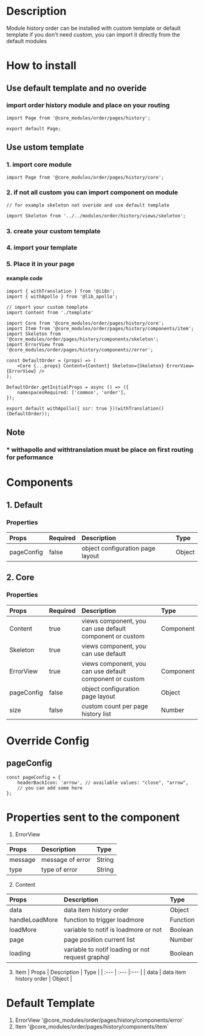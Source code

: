 # Description
Module history order can be installed with custom template or default template
if you don't need custom, you can import it directly from the default modules

# How to install
## Use default template and no overide
### import order history module and place on your routing


````
import Page from '@core_modules/order/pages/history';

export default Page;
````


## Use ustom template
### 1. import core module

````
import Page from '@core_modules/order/pages/history/core';
````

### 2. if not all custom you can import component on module

````
// for example skeleton not overide and use default template

import Skeleton from '../../modules/order/history/views/skeleton';
````
### 3. create your custom template
### 4. import your template
### 5. Place it in your page
#### example code
````
import { withTranslation } from '@i18n';
import { withApollo } from '@lib_apollo';

// import your custom template
import Content from './template'

import Core from '@core_modules/order/pages/history/core';
import Item from '@core_modules/order/pages/history/components/item';
import Skeleton from '@core_modules/order/pages/history/components/skeleton';
import ErrorView from '@core_modules/order/pages/history/components//error';

const DefaultOrder = (props) => (
    <Core {...props} Content={Content} Skeleton={Skeleton} ErrorView={ErrorView} />
);

DefaultOrder.getInitialProps = async () => ({
    namespacesRequired: ['common', 'order'],
});

export default withApollo({ ssr: true })(withTranslation()(DefaultOrder));

````

## Note
### * withapollo and withtranslation must be place on first routing for peformance

# Components
## 1. Default
### Properties
| Props       | Required | Description | Type |
| :---        | :---     | :---        |:---  |
| pageConfig  |  false   | object configuration page layout      | Object|

## 2. Core
### Properties
| Props       | Required | Description | Type |
| :---        | :---     | :---        |:---  |
| Content      |  true    | views component, you can use default component or custom | Component |
| Skeleton      |  true    |  views component, you can use default 
| ErrorView      |  true    |  views component, you can use default component or custom | Component |
| pageConfig  |  false   | object configuration page layout      | Object|
| size  |  false   | custom count per page history list     | Number|

# Override Config
## pageConfig

````
const pageConfig = {
    headerBackIcon: 'arrow', // available values: "close", "arrow",
    // you can add some here
};
````

# Properties sent to the component
1. ErrorView

| Props       | Description | Type |
| :---        | :---        |:---  |
| message     |  message of error      | String|
| type        |  type of error      | String|

2. Content

| Props       | Description | Type |
| :---        | :---        |:---  |
| data     |  data item history order      | Object |
| handleLoadMore        |  function to trigger loadmore      | Function|
| loadMore        |  variable to notif is loadmore or not      | Boolean |
| page        |  page position current list   | Number|
| loading        |  variable to notif loading or not request graphql      | Boolean|

3. Item
| Props       | Description | Type |
| :---        | :---        |:---  |
| data        |  data item history order      | Object |

# Default Template
1. ErrorView '@core_modules/order/pages/history/components/error`
2. Item '@core_modules/order/pages/history/components/item`